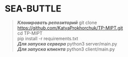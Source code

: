 # SEA-BUTTLE
>***Клонировать репозиторий*** git clone  https://github.com/KatyaProkhorchuk/TP-MIPT.git<br>
cd TP-MIPT <br>
pip install -r requirements.txt <br>
***Для запуска сервера*** python3 server/main.py<br>
***Для запуска клиента*** python3 client/main.py<br>